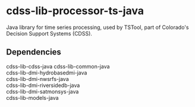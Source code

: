 # cdss-lib-processor-ts-java #

Java library for time series processing, used by TSTool, part of Colorado's Decision Support Systems (CDSS).

Dependencies
------------

cdss-lib-cdss-java
cdss-lib-common-java  
cdss-lib-dmi-hydrobasedmi-java  
cdss-lib-dmi-nwsrfs-java  
cdss-lib-dmi-riversidedb-java  
cdss-lib-dmi-satmonsys-java  
cdss-lib-models-java

